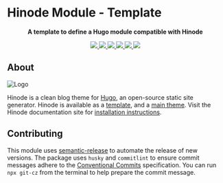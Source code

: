 # Hinode Module - Template

<!-- Tagline -->
<p align="center">
    <b>A template to define a Hugo module compatible with Hinode</b>
    <br />
</p>

<!-- Badges -->
<p align="center">
    <a href="https://gohugo.io" alt="Hugo website">
        <img src="https://img.shields.io/badge/generator-hugo-brightgreen">
    </a>
    <a href="https://gethinode.com" alt="Hinode theme">
        <img src="https://img.shields.io/badge/theme-hinode-blue">
    </a>
    <a href="https://github.com/oolonek/mod-katex/commits/main" alt="Last commit">
        <img src="https://img.shields.io/github/last-commit/oolonek/mod-katex.svg">
    </a>
    <a href="https://github.com/oolonek/mod-katex/issues" alt="Issues">
        <img src="https://img.shields.io/github/issues/oolonek/mod-katex.svg">
    </a>
    <a href="https://github.com/oolonek/mod-katex/pulls" alt="Pulls">
        <img src="https://img.shields.io/github/issues-pr-raw/oolonek/mod-katex.svg">
    </a>
    <a href="https://github.com/oolonek/mod-katex/blob/main/LICENSE" alt="License">
        <img src="https://img.shields.io/github/license/oolonek/mod-katex">
    </a>
</p>

## About

![Logo](https://raw.githubusercontent.com/gethinode/hinode/main/static/img/logo.png)

Hinode is a clean blog theme for [Hugo][hugo], an open-source static site generator. Hinode is available as a [template][repository_template], and a [main theme][repository]. <!-- This repository maintains a Hugo module to add [module][module] to a Hinode site. --> Visit the Hinode documentation site for [installation instructions][hinode_docs].

## Contributing

This module uses [semantic-release][semantic-release] to automate the release of new versions. The package uses `husky` and `commitlint` to ensure commit messages adhere to the [Conventional Commits][conventionalcommits] specification. You can run `npx git-cz` from the terminal to help prepare the commit message.

<!-- ## Configuration

This module supports the following parameters (see the section `params.modules` in `config.toml`):

| Setting                   | Default | Description |
|---------------------------|---------|-------------| -->

<!-- MARKDOWN LINKS -->
[hugo]: https://gohugo.io
[hinode_docs]: https://gethinode.com
<!-- [module]: https://example.com -->
[repository]: https://github.com/gethinode/hinode.git
[repository_template]: https://github.com/gethinode/template.git
[conventionalcommits]: https://www.conventionalcommits.org
[husky]: https://typicode.github.io/husky/
[semantic-release]: https://semantic-release.gitbook.io/
